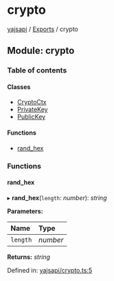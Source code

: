 # crypto

[yajsapi](https://github.com/golemfactory/yagna-docs/tree/1b9d66c57da52a346eb2988dcfe9aa00d2f3d587/yajsapi/README.md) / [Exports](https://github.com/golemfactory/yagna-docs/tree/1b9d66c57da52a346eb2988dcfe9aa00d2f3d587/yajsapi/modules.md) / crypto

## Module: crypto

### Table of contents

#### Classes

* [CryptoCtx](https://github.com/golemfactory/yagna-docs/tree/1b9d66c57da52a346eb2988dcfe9aa00d2f3d587/yajsapi/classes/crypto.cryptoctx.md)
* [PrivateKey](https://github.com/golemfactory/yagna-docs/tree/1b9d66c57da52a346eb2988dcfe9aa00d2f3d587/yajsapi/classes/crypto.privatekey.md)
* [PublicKey](https://github.com/golemfactory/yagna-docs/tree/1b9d66c57da52a346eb2988dcfe9aa00d2f3d587/yajsapi/classes/crypto.publickey.md)

#### Functions

* [rand\_hex](crypto.md#rand_hex)

### Functions

#### rand\_hex

▸ **rand\_hex**\(`length`: _number_\): _string_

**Parameters:**

| Name | Type |
| :--- | :--- |
| `length` | _number_ |

**Returns:** _string_

Defined in: [yajsapi/crypto.ts:5](https://github.com/golemfactory/yajsapi/blob/0a8d8c8/yajsapi/crypto.ts#L5)

